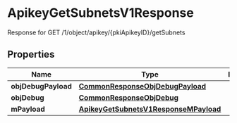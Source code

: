 

# ApikeyGetSubnetsV1Response

Response for GET /1/object/apikey/{pkiApikeyID}/getSubnets

## Properties

| Name | Type | Description | Notes |
|------------ | ------------- | ------------- | -------------|
|**objDebugPayload** | [**CommonResponseObjDebugPayload**](CommonResponseObjDebugPayload.md) |  |  |
|**objDebug** | [**CommonResponseObjDebug**](CommonResponseObjDebug.md) |  |  [optional] |
|**mPayload** | [**ApikeyGetSubnetsV1ResponseMPayload**](ApikeyGetSubnetsV1ResponseMPayload.md) |  |  |



